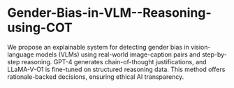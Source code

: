 # Gender-Bias-in-VLM--Reasoning-using-COT
We propose an explainable system for detecting gender bias in vision-language models (VLMs) using real-world image-caption pairs and step-by-step reasoning. GPT-4 generates chain-of-thought justifications, and LLaMA-V-O1 is fine-tuned on structured reasoning data. This method offers rationale-backed decisions, ensuring ethical AI transparency.
